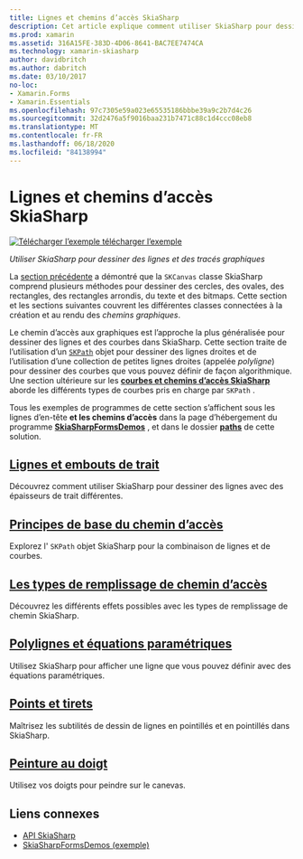 ```yaml
---
title: Lignes et chemins d’accès SkiaSharp
description: Cet article explique comment utiliser SkiaSharp pour dessiner des lignes et des chemins d’accès graphiques dans des Xamarin.Forms applications, et illustre cela avec un exemple de code.
ms.prod: xamarin
ms.assetid: 316A15FE-383D-4D06-8641-BAC7EE7474CA
ms.technology: xamarin-skiasharp
author: davidbritch
ms.author: dabritch
ms.date: 03/10/2017
no-loc:
- Xamarin.Forms
- Xamarin.Essentials
ms.openlocfilehash: 97c7305e59a023e65535186bbbe39a9c2b7d4c26
ms.sourcegitcommit: 32d2476a5f9016baa231b7471c88c1d4ccc08eb8
ms.translationtype: MT
ms.contentlocale: fr-FR
ms.lasthandoff: 06/18/2020
ms.locfileid: "84138994"
---
```

# <a name="skiasharp-lines-and-paths"></a>Lignes et chemins d’accès SkiaSharp

[![Télécharger ](~/media/shared/download.png) l’exemple télécharger l’exemple](https://docs.microsoft.com/samples/xamarin/xamarin-forms-samples/skiasharpforms-demos)

_Utiliser SkiaSharp pour dessiner des lignes et des tracés graphiques_

La [section précédente](~/xamarin-forms/user-interface/graphics/skiasharp/basics/index.md) a démontré que la `SKCanvas` classe SkiaSharp comprend plusieurs méthodes pour dessiner des cercles, des ovales, des rectangles, des rectangles arrondis, du texte et des bitmaps. Cette section et les sections suivantes couvrent les différentes classes connectées à la création et au rendu des *chemins graphiques*.

Le chemin d’accès aux graphiques est l’approche la plus généralisée pour dessiner des lignes et des courbes dans SkiaSharp. Cette section traite de l’utilisation d’un [`SKPath`](xref:SkiaSharp.SKPath) objet pour dessiner des lignes droites et de l’utilisation d’une collection de petites lignes droites (appelée *polyligne*) pour dessiner des courbes que vous pouvez définir de façon algorithmique. Une section ultérieure sur les [**courbes et chemins d’accès SkiaSharp**](../curves/index.md) aborde les différents types de courbes pris en charge par `SKPath` .

Tous les exemples de programmes de cette section s’affichent sous les lignes d’en-tête **et les chemins d’accès** dans la page d’hébergement du programme [**SkiaSharpFormsDemos**](https://docs.microsoft.com/samples/xamarin/xamarin-forms-samples/skiasharpforms-demos) , et dans le dossier [**paths**](https://github.com/xamarin/xamarin-forms-samples/tree/master/SkiaSharpForms/Demos/Demos/SkiaSharpFormsDemos/Paths) de cette solution.

## <a name="lines-and-stroke-caps"></a>[Lignes et embouts de trait](lines.md)

Découvrez comment utiliser SkiaSharp pour dessiner des lignes avec des épaisseurs de trait différentes.

## <a name="path-basics"></a>[Principes de base du chemin d’accès](paths.md)

Explorez l' `SKPath` objet SkiaSharp pour la combinaison de lignes et de courbes.

## <a name="the-path-fill-types"></a>[Les types de remplissage de chemin d’accès](fill-types.md)

Découvrez les différents effets possibles avec les types de remplissage de chemin SkiaSharp.

## <a name="polylines-and-parametric-equations"></a>[Polylignes et équations paramétriques](polylines.md)

Utilisez SkiaSharp pour afficher une ligne que vous pouvez définir avec des équations paramétriques.

## <a name="dots-and-dashes"></a>[Points et tirets](dots.md)

Maîtrisez les subtilités de dessin de lignes en pointillés et en pointillés dans SkiaSharp.

## <a name="finger-painting"></a>[Peinture au doigt](finger-paint.md)

Utilisez vos doigts pour peindre sur le canevas.

## <a name="related-links"></a>Liens connexes

- [API SkiaSharp](https://docs.microsoft.com/dotnet/api/skiasharp)
- [SkiaSharpFormsDemos (exemple)](https://docs.microsoft.com/samples/xamarin/xamarin-forms-samples/skiasharpforms-demos)
